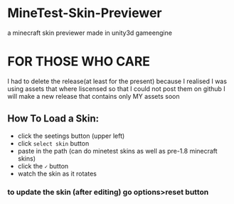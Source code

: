 # MineTest-Skin-Previewer
a minecraft skin previewer made in unity3d gameengine
# FOR THOSE WHO CARE
I had to delete the release(at least for the present) because I realised I was using assets that where liscensed so that I could not post them on github
I will make a new release that contains only MY assets soon 
## How To Load a Skin:
* click the seetings button (upper left)
* click `select skin` button
* paste in the path (can do minetest skins as well as pre-1.8 minecraft skins)
* click the `✓` button
* watch the skin as it rotates
### to update the skin (after editing) go options>reset button

